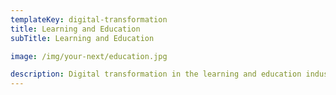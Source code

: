 ```yaml
---
templateKey: digital-transformation
title: Learning and Education
subTitle: Learning and Education

image: /img/your-next/education.jpg

description: Digital transformation in the learning and education industry is blurring the lines between learning and work. With more than 50% of the global workforce estimated to be millennials by 2025 and the fact that Gen Zedder’s grew up learning on digital devices, the new is now in this industry. New work paradigms, rapid reskilling and need for continuous ongoing education mean learners will be hyper connected to their work environments demanding more than ever from their learning and training organizations.  Access to answers just when you need, on the job learning, learning widgets, micro learning and AI powered automation are a norm at a time when decisions need to be made with speed and responses need to be fast, accurate and measurable.
---
```

